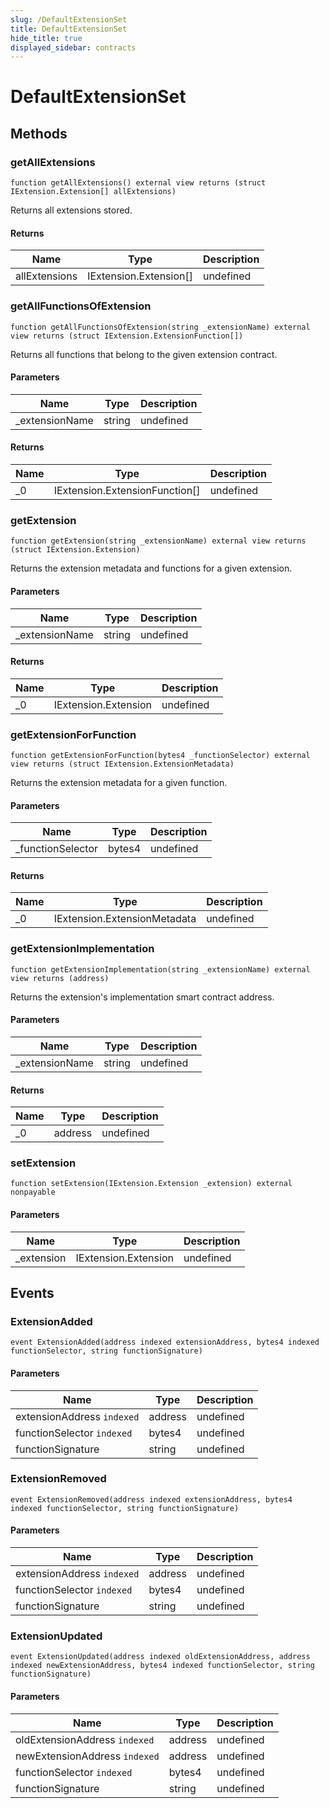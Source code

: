 ```yaml
---
slug: /DefaultExtensionSet
title: DefaultExtensionSet
hide_title: true
displayed_sidebar: contracts
---
```


# DefaultExtensionSet

## Methods

### getAllExtensions

```solidity
function getAllExtensions() external view returns (struct IExtension.Extension[] allExtensions)
```

Returns all extensions stored.

#### Returns

| Name          | Type                   | Description |
| ------------- | ---------------------- | ----------- |
| allExtensions | IExtension.Extension[] | undefined   |

### getAllFunctionsOfExtension

```solidity
function getAllFunctionsOfExtension(string _extensionName) external view returns (struct IExtension.ExtensionFunction[])
```

Returns all functions that belong to the given extension contract.

#### Parameters

| Name            | Type   | Description |
| --------------- | ------ | ----------- |
| \_extensionName | string | undefined   |

#### Returns

| Name | Type                           | Description |
| ---- | ------------------------------ | ----------- |
| \_0  | IExtension.ExtensionFunction[] | undefined   |

### getExtension

```solidity
function getExtension(string _extensionName) external view returns (struct IExtension.Extension)
```

Returns the extension metadata and functions for a given extension.

#### Parameters

| Name            | Type   | Description |
| --------------- | ------ | ----------- |
| \_extensionName | string | undefined   |

#### Returns

| Name | Type                 | Description |
| ---- | -------------------- | ----------- |
| \_0  | IExtension.Extension | undefined   |

### getExtensionForFunction

```solidity
function getExtensionForFunction(bytes4 _functionSelector) external view returns (struct IExtension.ExtensionMetadata)
```

Returns the extension metadata for a given function.

#### Parameters

| Name               | Type   | Description |
| ------------------ | ------ | ----------- |
| \_functionSelector | bytes4 | undefined   |

#### Returns

| Name | Type                         | Description |
| ---- | ---------------------------- | ----------- |
| \_0  | IExtension.ExtensionMetadata | undefined   |

### getExtensionImplementation

```solidity
function getExtensionImplementation(string _extensionName) external view returns (address)
```

Returns the extension&#39;s implementation smart contract address.

#### Parameters

| Name            | Type   | Description |
| --------------- | ------ | ----------- |
| \_extensionName | string | undefined   |

#### Returns

| Name | Type    | Description |
| ---- | ------- | ----------- |
| \_0  | address | undefined   |

### setExtension

```solidity
function setExtension(IExtension.Extension _extension) external nonpayable
```

#### Parameters

| Name        | Type                 | Description |
| ----------- | -------------------- | ----------- |
| \_extension | IExtension.Extension | undefined   |

## Events

### ExtensionAdded

```solidity
event ExtensionAdded(address indexed extensionAddress, bytes4 indexed functionSelector, string functionSignature)
```

#### Parameters

| Name                       | Type    | Description |
| -------------------------- | ------- | ----------- |
| extensionAddress `indexed` | address | undefined   |
| functionSelector `indexed` | bytes4  | undefined   |
| functionSignature          | string  | undefined   |

### ExtensionRemoved

```solidity
event ExtensionRemoved(address indexed extensionAddress, bytes4 indexed functionSelector, string functionSignature)
```

#### Parameters

| Name                       | Type    | Description |
| -------------------------- | ------- | ----------- |
| extensionAddress `indexed` | address | undefined   |
| functionSelector `indexed` | bytes4  | undefined   |
| functionSignature          | string  | undefined   |

### ExtensionUpdated

```solidity
event ExtensionUpdated(address indexed oldExtensionAddress, address indexed newExtensionAddress, bytes4 indexed functionSelector, string functionSignature)
```

#### Parameters

| Name                          | Type    | Description |
| ----------------------------- | ------- | ----------- |
| oldExtensionAddress `indexed` | address | undefined   |
| newExtensionAddress `indexed` | address | undefined   |
| functionSelector `indexed`    | bytes4  | undefined   |
| functionSignature             | string  | undefined   |
